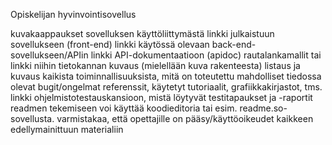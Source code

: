 Opiskelijan hyvinvointisovellus

kuvakaappaukset sovelluksen käyttöliittymästä
linkki julkaistuun sovellukseen (front-end)
linkki käytössä olevaan back-end-sovellukseen/APIin
linkki API-dokumentaatioon (apidoc)
rautalankamallit tai linkki niihin
tietokannan kuvaus (mielellään kuva rakenteesta)
listaus ja kuvaus kaikista toiminnallisuuksista, mitä on toteutettu
mahdolliset tiedossa olevat bugit/ongelmat
referenssit, käytetyt tutoriaalit, grafiikkakirjastot, tms.
linkki ohjelmistotestauskansioon, mistä löytyvät testitapaukset ja -raportit
readmen tekemiseen voi käyttää koodieditoria tai esim. readme.so-sovellusta.
varmistakaa, että opettajille on pääsy/käyttöoikeudet kaikkeen edellymainittuun materialiin
